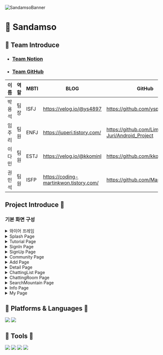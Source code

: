 ![SandamsoBanner](https://github.com/palzo/sandamso/assets/88123219/c12dfc91-8500-4330-87f3-8631286077f2)
 
# 🌄 Sandamso

## 🌈 Team Introduce
- ### [Team Notion](https://www.notion.so/d95019267b314a0ba78ccf3eab1ee834)

- ### [Team GitHub](https://github.com/palzo/sandamso)

| 이름   | 역할 | MBTI        | BLOG                                               | GitHub                                                   | 
| ------ | ---- | ----------  | -------------------------------------------------- | -------------------------------------------------------- |
| 박용석 | 팀장 | ISFJ         | https://velog.io/@ys4897                           |      https://github.com/yspark2                          |
| 임주리 | 팀원 | ENFJ         | https://juperi.tistory.com/             |  https://github.com/Lim-Juri/Android_Project                         |
| 이다민 | 팀원 | ESTJ         | https://velog.io/@kkominl                            |    https://github.com/kkomin                            |
| 권민석 | 팀원 | ISFP         | https://coding-martinkwon.tistory.com/                     |  https://github.com/MartinKwon94                          |


##  Project Introduce 🎩
### 기본 화면 구성

<details>
<summary>와이어 프레임</summary>
  
![wireframe1](https://github.com/palzo/sandamso/assets/88123219/f1876416-e100-43cb-adaa-91eccb2cdfbb)
![wireFrame2](https://github.com/palzo/sandamso/assets/88123219/07c4f189-1bc7-47f5-ae85-f540c8699352)

회의를 통하여 구체적인 설계에 들어가기 전에 `대략적인 틀`을 구성하였습니다.
중간에 한 번씩 디자이너 튜터님의 피드백을 받아가며 완성을 하게 되었습니다.

</details>

<details>
<summary>Splash Page</summary>

![SplashPage](https://github.com/palzo/sandamso/assets/88123219/bf4a8413-8f0e-438c-ac38-600393fa2cc5)

앱이 실행될 때 시작화면으로 앱 설치 후 최초 실행시에는 `Tutorial Page`를 제공하며, 이후로 
`SignIn Page`를 제공합니다.

</details>
    
<details>
<summary>Tutorial Page</summary>

![TutorialPage](https://github.com/palzo/sandamso/assets/88123219/06b9b03c-1e87-424f-98f9-eb1fd479693c)

Tutorial Page는 사용자에게 `앱의 사용방법을 간단하게 소개`하는 화면입니다.

</details>

<details>
<summary>SignIn Page</summary>

![SignInPage](https://github.com/palzo/sandamso/assets/88123219/668e0603-7547-4e02-ba43-9e2ed629672a)

로그인 페이지는 `로그인 기능`, `회원가입 기능`, `비밀번호 변경 기능`, `자동 로그인 기능`, `이메일 저장 기능`을 제공합니다.

로그인 기능은 회원가입을 해야만 이용할 수 있으며, 회원가입 후 사용자의 이메일 인증을 통해 firebase의 authentication에 등록이 되어야 사용가능합니다. 

비밀번호 변경 기능은 자신의 이메일을 입력 후 이메일에 전송된 메일에서 변경할 수 있습니다.

자동 로그인 기능은 자동 로그인을 체크 후 로그인을 하면 다음부터 로그인 화면 없이 이용이 가능합니다.

이메일 저장 기능은 이메일 저장을 체크 후 로그인을 하면 다음부터 이메일이 저장이 되어있어 비밀번호만 입력해서 로그인이 가능합니다.

</details>

<details>
<summary>SignUp Page</summary>

![SignUpPage](https://github.com/palzo/sandamso/assets/88123219/36107bae-98ec-4f73-a5a4-b0e76c027f4e)

SignUpPage는 회원가입을 할 수 있는 페이지입니다. 

모든 EditText에는 TextWhatchar를 사용하여 해당 입력란에 알맞은 `유효성 검사`를 실시합니다.

닉네임이 활용이 되는 부분이 많기 때문에 `중복확인`을 할 수 있는 버튼으로 확인하여 가입이 가능하게 만들었습니다.

</details>

<details>
    
<summary>Community Page</summary>

![CommunityPage](https://github.com/palzo/sandamso/assets/88123219/dbee5362-be6b-4cd0-bd37-6d742057c266)

Community Page는 모든 사용자들의 게시물을 확인할 수 있는 화면입니다.

FloatingActionButton으로 `게시물을 등록을 할 수 있는 기능`이 있는 Add Page로 이동할 수 있으며, 

좌측상단에 위치한 토글버튼은 `마감일이 지난 글을 리스트에서 지워주는 기능`을 하며,

우측 상단의 스피너를 통해서 `최신순, 인기순, 마감일순, 내글순`으로 리스트를 정렬하여 게시물을 확인할 수 있는 기능이 있습니다.

</details>

<details>
<summary>Add Page</summary>

![AddPage](https://github.com/palzo/sandamso/assets/88123219/5dea2a32-1b5e-4239-8ec9-75b5e94651ad)

Add Page는 `게시물을 등록할 수 있는 기능`을 하는 페이지입니다.

제목을 입력하고, 등산할 산을 입력하면 존재하는 산일 경우에 변경 버튼으로 바뀌고 적용이 됩니다.

게시할 이미지를 올리고, 등산할 날짜를 popup창을 통해 클릭해준 후, 내용까지 입력을 해주면 게시가 가능하게 됩니다.

Detail Page에서 `게시물을 수정할 경우`나 Info Page에서 `모임 만들기 버튼`을 통해서도 Add Page로 들어올 수 있습니다.

</details>

<details>
<summary>Detail Page</summary>

![DetailPage1](https://github.com/palzo/sandamso/assets/88123219/d6c011d4-81de-43dc-a578-22ad65ce41b7)
![DetailPage2](https://github.com/palzo/sandamso/assets/88123219/b578ee3d-a647-4fab-bfee-eaf2f03fa935)
![DetailPage3](https://github.com/palzo/sandamso/assets/88123219/a423da03-26ec-4dc7-8c2e-f267f6f63d3c)

Detail Page는 Community Page에서 게시물을 클릭하면 이동할 수 있는 페이지입니다.

게시물을 올린사람이라면 `수정하기 기능`으로 게시물을 수정할 수 있으며,  `삭제하기 기능`으로 게시물을 삭제할 수 있습니다.

게시물을 올리지않은 사람이라면 `참여하기 기능`을 통해서 채팅방에 입장할 수 있는 기능을 구현하였습니다.


</details>

<details>
<summary>ChattingList Page</summary>

![ChattingListPage](https://github.com/palzo/sandamso/assets/88123219/48b10ee7-f0e9-4366-bae4-5934bd919535)

ChattingList Page는 `자신이 참여하고 있는 채팅방`을 보여주는 리스트 기능을 제공하는 화면입니다.

`읽지않은 메세지가 있을 경우` 해당하는 채팅방에 빨간색 동그라미가 표시되며 `마지막 메세지`를 채팅방 리스트에서 확인도 할 수 있습니다.

해당하는 방의 `등산 d-day가 표시`되며, 채팅방에 참여한 인원의 숫자를 제공합니다.

채팅방을 누르면 해당하는 ChattingRoom Page로 이동이 가능합니다.


</details>

<details>
<summary>ChattingRoom Page</summary>

![ChattingRoomPage](https://github.com/palzo/sandamso/assets/88123219/835a3ab4-fdff-4622-b087-3de82e82360c)

ChattingRoom Page는 `참여한 인원들과 소통을 할 수 있는 채팅 기능`을 구현하였습니다.

`메세지를 보낼 때 채팅을 보낸 시간과 닉네임이 함께 채팅방에 전송`이 되도록 구현하였습니다. 

`ViewType`을 채팅방에 적용하여 본인이 작성한 글은 우측, 다른 사람이 보낸 글은 좌측에 보이도록 만들었습니다.

우측 상단에 아이콘을 클릭하면 `채팅방에 참여한 인원수와 닉네임`을 확인할 수 있는 기능을 추가했습니다.


</details>

<details>
<summary>SearchMountain Page</summary>

![SearchMountainPage](https://github.com/palzo/sandamso/assets/88123219/91ac237b-738a-4066-ab62-84122a508ee7)

SearchMountain Page는 `산에 관련된 다양한 정보를 제공하는 기능`을 제공합니다.

산 이름으로 검색을 누르면 `직접 원하는 산을 입력`하여 검색 후 Info Page로 넘어가서 산에 대한 자세한 정보를 확인해 볼 수 있습니다.

지역명으로 검색 버튼을 누르면 2개의 스피너를 통해 왼쪽스피너로 지역을 고르면 `그 지역에 해당하는 산을 API`를 통해 불러오게 됩니다.

오른쪽의 스피너는 왼쪽에서 고른 지역을 `더욱 자세한 지역`을 고를 수 있도록 만들었으며, 마찬가지로 그 지역에 해당하는 산 리스트를 화면에 보여줍니다.

</details>

<details>
<summary>Info Page</summary>

![InfoPage](https://github.com/palzo/sandamso/assets/88123219/6528dfae-f4fe-495a-a280-3717ca66e5da)

Info Page는 SearchMountain Page에서 선택한 `산의 위치, 산의 높이, 산 소개하는 글`등을 상세하게 보여주는 화면입니다.

등산하고자 하는 산을 보고나서 바로 게시글을 사용할 사람을 위해 `모임만들기 버튼을 통해서 바로 게시글 입력란으로 이동`이 가능하도록 구현하였습니다.

산의 위치를 모르시는 사용자들을 위해서 `naverMap을 통해 대략적인 산의 위치를 마커`로 표시해주는 기능을 추가했습니다.

등산 어플이기 때문에 등산 당일에 해당하는 산의 `지역 날씨 정보도 API`를 통해서 추가 구현했습니다. 

</details>

<details>
<summary>My Page</summary>

     Nickname Change [sub page]

![MyPage](https://github.com/palzo/sandamso/assets/88123219/af076384-c693-4860-91a7-718de8dddf1d)

My Page에서는 `닉네임을 변경할 수 있는 기능, 비밀번호 변경 기능, `


</details>


## 📗 Platforms & Languages 📒
<img src="https://img.shields.io/badge/android-3DDC84?style=flat-square&logo=android&logoColor=white"/>  <img src="https://img.shields.io/badge/kotlin-7F52FF?style=flat-square&logo=kotlin&logoColor=white"/>

## 📕 Tools 📘
<img src="https://img.shields.io/badge/figma-F24E1E?style=flat-square&logo=figma&logoColor=white"/>  <img src="https://img.shields.io/badge/git-F05032?style=flat-square&logo=git&logoColor=white"/>  <img src="https://img.shields.io/badge/github-181717?style=flat-square&logo=github&logoColor=white"/>  <img src="https://img.shields.io/badge/notion-000000?style=flat-square&logo=notion&logoColor=white"/>
